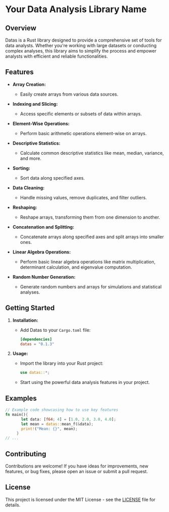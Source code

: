 # Your Data Analysis Library Name

## Overview

Datas is a Rust library designed to provide a comprehensive set of tools for data analysts. Whether you're working with large datasets or conducting complex analyses, this library aims to simplify the process and empower analysts with efficient and reliable functionalities.

## Features

- **Array Creation:**
  - Easily create arrays from various data sources.

- **Indexing and Slicing:**
  - Access specific elements or subsets of data within arrays.

- **Element-Wise Operations:**
  - Perform basic arithmetic operations element-wise on arrays.

- **Descriptive Statistics:**
  - Calculate common descriptive statistics like mean, median, variance, and more.

- **Sorting:**
  - Sort data along specified axes.

- **Data Cleaning:**
  - Handle missing values, remove duplicates, and filter outliers.

- **Reshaping:**
  - Reshape arrays, transforming them from one dimension to another.

- **Concatenation and Splitting:**
  - Concatenate arrays along specified axes and split arrays into smaller ones.

- **Linear Algebra Operations:**
  - Perform basic linear algebra operations like matrix multiplication, determinant calculation, and eigenvalue computation.

- **Random Number Generation:**
  - Generate random numbers and arrays for simulations and statistical analyses.

## Getting Started

1. **Installation:**
   - Add Datas to your `Cargo.toml` file:

     ```toml
     [dependencies]
     datas = "0.1.3"
     ```

2. **Usage:**
   - Import the library into your Rust project:

     ```rust
     use datas::*;          
     ```

   - Start using the powerful data analysis features in your project.

## Examples

```rust
// Example code showcasing how to use key features
fn main(){
       let data: [f64; 4] = [1.0, 2.0, 3.0, 4.0];
       let mean = datas::mean_f(&data);
       print!("Mean: {}", mean);
     }
// ...

```

## Contributing

Contributions are welcome! If you have ideas for improvements, new features, or bug fixes, please open an issue or submit a pull request.

## License

This project is licensed under the MIT License - see the [LICENSE](LICENSE) file for details.
